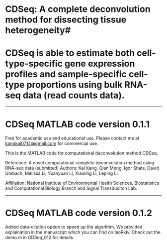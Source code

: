 # CDSeq: A complete deconvolution method for dissecting tissue heterogeneity#
# CDSeq is able to estimate both cell-type-specific gene expression profiles and sample-specific cell-type proportions using bulk RNA-seq data (read counts data).  
----------------------------------------------
# CDSeq MATLAB code version 0.1.1

Free for academic use and educational use. Please contact me at kangkai0714@gmail.com for commercial use. 

This is the MATLAB code for computational deconvolution method CDSeq. 

Reference: A novel computational complete deconvolution method using RNA-seq data (submitted)
Authors: Kai Kang, Qian Meng, Igor Shats, David Umbach, Melissa Li, Yuanyuan Li, Xiaoling Li, Leping Li.

Affiliation: National Institute of Environmental Health Sciences, Biostatistics and Computational Biology Branch and Signal Transduciton Lab.

-----------------------------------------------
# CDSeq MATLAB code version 0.1.2
Added data-dilution option to speed up the algorithm. We provided explaination in the manuscript which you can find on bioRxiv. Check out the demo.m in CDSeq_012 for details. 
